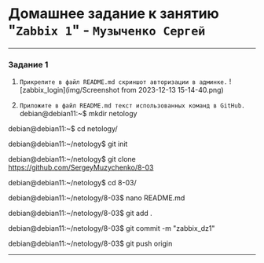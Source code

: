 # Домашнее задание к занятию "`Zabbix 1`" - `Музыченко Сергей`

---

### Задание 1

1. `Прикрепите в файл README.md скриншот авторизации в админке.`
![zabbix_login](img/Screenshot from 2023-12-13 15-14-40.png)

2. `Приложите в файл README.md текст использованных команд в GitHub.`
debian@debian11:~$ mkdir netology

debian@debian11:~$ cd netology/

debian@debian11:~/netology$ git init

debian@debian11:~/netology$ git clone https://github.com/SergeyMuzychenko/8-03

debian@debian11:~/netology$ cd 8-03/

debian@debian11:~/netology/8-03$ nano README.md 

debian@debian11:~/netology/8-03$ git add .

debian@debian11:~/netology/8-03$ git commit -m "zabbix_dz1"

debian@debian11:~/netology/8-03$ git push origin

---
